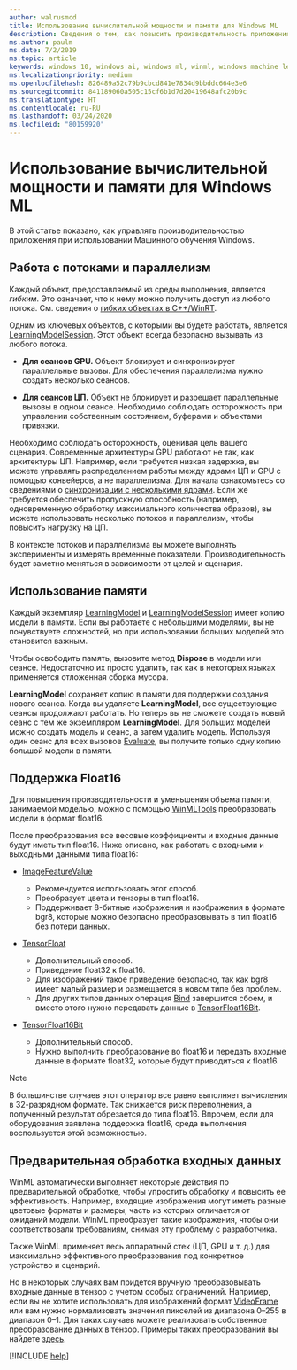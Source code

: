 ```yaml
---
author: walrusmcd
title: Использование вычислительной мощности и памяти для Windows ML
description: Сведения о том, как повысить производительность приложения при использовании Windows ML.
ms.author: paulm
ms.date: 7/2/2019
ms.topic: article
keywords: windows 10, windows ai, windows ml, winml, windows machine learning
ms.localizationpriority: medium
ms.openlocfilehash: 826489a52c79b9cbcd841e7834d9bbddc664e3e6
ms.sourcegitcommit: 841189060a505c15cf6b1d7d20419648afc20b9c
ms.translationtype: HT
ms.contentlocale: ru-RU
ms.lasthandoff: 03/24/2020
ms.locfileid: "80159920"
---
```

# <a name="windows-ml-performance-and-memory"></a>Использование вычислительной мощности и памяти для Windows ML

В этой статье показано, как управлять производительностью приложения при использовании Машинного обучения Windows.

## <a name="threading-and-concurrency"></a>Работа с потоками и параллелизм

Каждый объект, предоставляемый из среды выполнения, является *гибким*. Это означает, что к нему можно получить доступ из любого потока. См. сведения о [гибких объектах в C++/WinRT](https://docs.microsoft.com/windows/uwp/cpp-and-winrt-apis/agile-objects).

Одним из ключевых объектов, с которыми вы будете работать, является [LearningModelSession](https://docs.microsoft.com/uwp/api/windows.ai.machinelearning.learningmodelsession).  Этот объект всегда безопасно вызывать из любого потока.

* **Для сеансов GPU.** Объект блокирует и синхронизирует параллельные вызовы.  Для обеспечения параллелизма нужно создать несколько сеансов.

* **Для сеансов ЦП.** Объект не блокирует и разрешает параллельные вызовы в одном сеансе. Необходимо соблюдать осторожность при управлении собственным состоянием, буферами и объектами привязки.

Необходимо соблюдать осторожность, оценивая цель вашего сценария. Современные архитектуры GPU работают не так, как архитектуры ЦП. Например, если требуется низкая задержка, вы можете управлять распределением работы между ядрами ЦП и GPU с помощью конвейеров, а не параллелизма. Для начала ознакомьтесь со сведениями о [синхронизации с несколькими ядрами](https://docs.microsoft.com/windows/desktop/direct3d12/user-mode-heap-synchronization). Если же требуется обеспечить пропускную способность (например, одновременную обработку максимального количества образов), вы можете использовать несколько потоков и параллелизм, чтобы повысить нагрузку на ЦП.

В контексте потоков и параллелизма вы можете выполнять эксперименты и измерять временные показатели.   Производительность будет заметно меняться в зависимости от целей и сценария.

## <a name="memory-utilization"></a>Использование памяти

Каждый экземпляр [LearningModel](https://docs.microsoft.com/uwp/api/windows.ai.machinelearning.learningmodel) и [LearningModelSession](https://docs.microsoft.com/uwp/api/windows.ai.machinelearning.learningmodelsession) имеет копию модели в памяти. Если вы работаете с небольшими моделями, вы не почувствуете сложностей, но при использовании больших моделей это становится важным.

Чтобы освободить память, вызовите метод **Dispose** в модели или сеансе. Недостаточно их просто удалить, так как в некоторых языках применяется отложенная сборка мусора.

**LearningModel** сохраняет копию в памяти для поддержки создания нового сеанса. Когда вы удаляете **LearningModel**, все существующие сеансы продолжают работать.  Но теперь вы не сможете создать новый сеанс с тем же экземпляром **LearningModel**. Для больших моделей можно создать модель и сеанс, а затем удалить модель. Используя один сеанс для всех вызовов [Evaluate](https://docs.microsoft.com/uwp/api/windows.ai.machinelearning.learningmodelsession.evaluate), вы получите только одну копию большой модели в памяти.

<!--
<TODO Asynchronous calling patterns>
-->

## <a name="float16-support"></a>Поддержка Float16

Для повышения производительности и уменьшения объема памяти, занимаемой моделью, можно с помощью [WinMLTools](convert-model-winmltools.md#convert-to-floating-point-16) преобразовать модели в формат float16.

После преобразования все весовые коэффициенты и входные данные будут иметь тип float16. Ниже описано, как работать с входными и выходными данными типа float16:

* [ImageFeatureValue](https://docs.microsoft.com/uwp/api/windows.ai.machinelearning.imagefeaturevalue)
    * Рекомендуется использовать этот способ.
    * Преобразует цвета и тензоры в тип float16.
    * Поддерживает 8-битные изображения и изображения в формате bgr8, которые можно безопасно преобразовывать в тип float16 без потери данных.

* [TensorFloat](https://docs.microsoft.com/uwp/api/windows.ai.machinelearning.tensorfloat)
    * Дополнительный способ.
    * Приведение float32 к float16.
    * Для изображений такое приведение безопасно, так как bgr8 имеет малый размер и размещается в новом типе без проблем.
    * Для других типов данных операция [Bind](https://docs.microsoft.com/uwp/api/windows.ai.machinelearning.learningmodelbinding.bind) завершится сбоем, и вместо этого нужно передавать данные в [TensorFloat16Bit](https://docs.microsoft.com/uwp/api/windows.ai.machinelearning.tensorfloat16bit).

* [TensorFloat16Bit](https://docs.microsoft.com/uwp/api/windows.ai.machinelearning.tensorfloat16bit)
    * Дополнительный способ.
    * Нужно выполнить преобразование во float16 и передать входные данные в формате float32, которые будут приводиться к float16.

> [!NOTE]
> В большинстве случаев этот оператор все равно выполняет вычисления в 32-разрядном формате. Так снижается риск переполнения, а полученный результат обрезается до типа float16. Впрочем, если для оборудования заявлена поддержка float16, среда выполнения воспользуется этой возможностью.

## <a name="pre-processing-input-data"></a>Предварительная обработка входных данных

WinML автоматически выполняет некоторые действия по предварительной обработке, чтобы упростить обработку и повысить ее эффективность. Например, входящие изображения могут иметь разные цветовые форматы и размеры, часть из которых отличается от ожиданий модели. WinML преобразует такие изображения, чтобы они соответствовали требованиям, снимая эту проблему с разработчика.

Также WinML применяет весь аппаратный стек (ЦП, GPU и т. д.) для максимально эффективного преобразования под конкретное устройство и сценарий.

Но в некоторых случаях вам придется вручную преобразовывать входные данные в тензор с учетом особых ограничений. Например, если вы не хотите использовать для изображений формат [VideoFrame](https://docs.microsoft.com/uwp/api/windows.media.videoframe) или вам нужно нормализовать значения пикселей из диапазона 0–255 в диапазон 0–1. Для таких случаев можете реализовать собственное преобразование данных в тензор. Примеры таких преобразований вы найдете [здесь](https://github.com/Microsoft/Windows-Machine-Learning/tree/master/Samples/CustomTensorization).

[!INCLUDE [help](../includes/get-help.md)]
